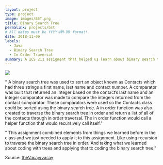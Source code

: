 ```yaml
---
layout: project
type: project
image: images/BST.png
title: Binary Search Tree
permalink: projects/bst
# All dates must be YYYY-MM-DD format!
date: 2018-11-09
labels:
  - Java
  - Binary Search Tree
  - In Order Traversal 
summary: A ICS 211 assigment that helped us learn about binary search trees and the different ways to traverse them. We had to create a binary search tree of Contacts and have a function traverse the tree in order. 
---
```


<img class="ui medium right floated rounded image" src="../images/vacay-home-page.png">

" A binary search tree was used to sort an object known as Contacts which had three strings a first name, last name and contact number. A comparator was built that returned an integer based on the contact’s last name and an integer comparator was made to compare the integers returned from the contact comparator. These comparators were used so the Contacts class could be sorted using the binary search tree. A in order function  was also created to traverse the binary search tree in order and return a list of all of the contacts through in order traversal. The in order function would call a helper function that would recursively call itself." 

" This assignment combined elements from things we learned before in the class and we just needed to apply it to this assignment. Like using recursion to traverse the binary search tree in order. And taking what we learned about coding with trees and applying that to coding the binary search tree." 

 
Source: <a href="https://github.com/theVacay/vacay"><i class="large github icon"></i>theVacay/vacay</a>
